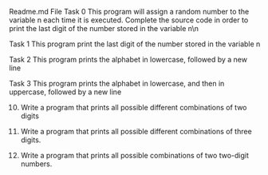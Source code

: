 Readme.md File
Task 0 This program will assign a random number to the variable n each time it is executed. Complete the source code in order to print the last digit of the number stored in the variable n\n

Task 1 This program print the last digit of the number stored in the variable n

Task 2 This program prints the alphabet in lowercase, followed by a new line

Task 3 This program prints the alphabet in lowercase, and then in uppercase, followed by a new line

10. Write a program that prints all possible different combinations of two digits

11. Write a program that prints all possible different combinations of three digits.

12. Write a program that prints all possible combinations of two two-digit numbers.
